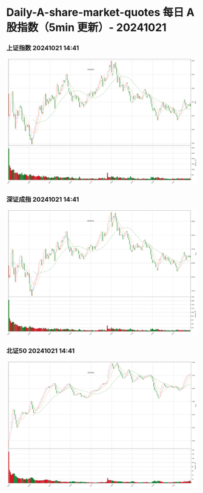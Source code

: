 
# Daily-A-share-market-quotes 每日 A 股指数（5min 更新）- 20241021

### 上证指数 20241021 14:41
![](./fig/2024/10/20241021-sh000001.png)

### 深证成指 20241021 14:41
![](./fig/2024/10/20241021-sz399001.png)

### 北证50 20241021 14:41
![](./fig/2024/10/20241021-bj899050.png)
